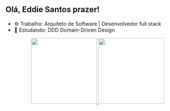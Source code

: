 ## Olá, Eddie Santos prazer!

- ⚙ Trabalho: Arquiteto de Software | Desenvolvedor full stack
- 🔭 Estudando: DDD Domain-Driven Design

<div align="center">
  <a href="https://github.com/Eddiesantle">
  <img height="180em" src="https://github-readme-stats.vercel.app/api?username=Eddiesantle&show_icons=true&theme=dark&include_all_commits=true&count_private=true"/>
  <img height="180em" src="https://github-readme-stats.vercel.app/api/top-langs/?username=Eddiesantle&layout=compact&langs_count=7&theme=dark"/>
</div>
  
